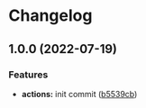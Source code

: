 # Changelog

## 1.0.0 (2022-07-19)


### Features

* **actions:** init commit ([b5539cb](https://github.com/NeoHsu/deploy-files-to-repo/commit/b5539cbe8c7a3b5fbd3ee716b9c0d8316c54aec3))
